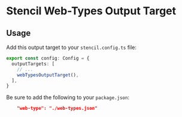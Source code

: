 # Stencil Web-Types Output Target

## Usage

Add this output target to your `stencil.config.ts` file:
```ts
export const config: Config = {
  outputTargets: [
    // ...
    webTypesOutputTarget(),
  ],
}
```

Be sure to add the following to your `package.json`:
```json
    "web-type": "./web-types.json"
```